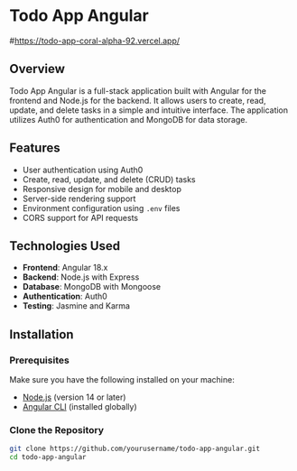# Todo App Angular
#https://todo-app-coral-alpha-92.vercel.app/

## Overview

Todo App Angular is a full-stack application built with Angular for the frontend and Node.js for the backend. It allows users to create, read, update, and delete tasks in a simple and intuitive interface. The application utilizes Auth0 for authentication and MongoDB for data storage.

## Features

- User authentication using Auth0
- Create, read, update, and delete (CRUD) tasks
- Responsive design for mobile and desktop
- Server-side rendering support
- Environment configuration using `.env` files
- CORS support for API requests

## Technologies Used

- **Frontend**: Angular 18.x
- **Backend**: Node.js with Express
- **Database**: MongoDB with Mongoose
- **Authentication**: Auth0
- **Testing**: Jasmine and Karma

## Installation

### Prerequisites

Make sure you have the following installed on your machine:

- [Node.js](https://nodejs.org/) (version 14 or later)
- [Angular CLI](https://angular.io/cli) (installed globally)

### Clone the Repository

```bash
git clone https://github.com/yourusername/todo-app-angular.git
cd todo-app-angular
